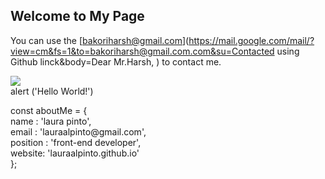 ## Welcome to My Page

You can use the [bakoriharsh@gmail.com](https://mail.google.com/mail/?view=cm&fs=1&to=bakoriharsh@gmail.com.com&su=Contacted using Github linck&body=Dear Mr.Harsh, ) to contact me. 

<a href="#">
  <img align="center" src="https://github-readme-stats.vercel.app/api?username=harshbakori&theme=dark&show_icons=true" />
</a>
<link rel="stylesheet" href="/card.css">
<div class="content">
  <div class="card">
    <div class="card__side card__side--front">
      <!-- Front Content -->
      <div class="card__cont">
        <span class="blue">alert</span>
        <span>(<span class="green">'Hello World!'</span>)</span>
      </div>
    </div>
    <div class="card__side card__side--back">
      <!-- Back Content -->
      <div class="card__cta">
        <p><span class="purple">const</span> aboutMe <span class="cyan">=</span> {
          <br />
          <span class="space red">name</span>
          <span class="cyan">:</span> <span class="green">'laura pinto'</span>,
          <br/>
          <span class="space red">email</span>
          <span class="cyan">:</span> <span class="green">'lauraalpinto@gmail.com</span>',
          <br/>
          <span class="space red">position</span>
          <span class="cyan">:</span>
          <span class="green">'front-end developer'</span>,
          <br/>
          <span class="space red">website</span><span class="cyan">:</span> <span class="green">'lauraalpinto.github.io'</span>
          <br/> 
          };
        </p>
      </div>
    </div>
  </div>
